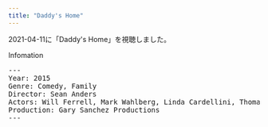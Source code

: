 ```yaml
---
title: "Daddy's Home"
---
```

2021-04-11に「Daddy's Home」を視聴しました。

Infomation
<pre>
---
Year: 2015
Genre: Comedy, Family
Director: Sean Anders
Actors: Will Ferrell, Mark Wahlberg, Linda Cardellini, Thomas Haden Church
Production: Gary Sanchez Productions
---
</pre>